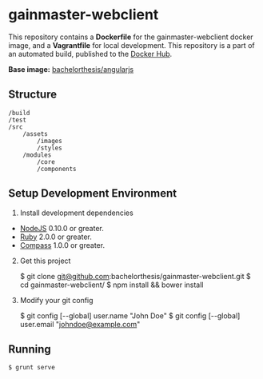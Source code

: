 # gainmaster-webclient

This repository contains a **Dockerfile** for the gainmaster-webclient docker image, and a **Vagrantfile** for local development. 
This repository is a part of an automated build, published to the [Docker Hub][docker_hub_repository].

**Base image:** [bachelorthesis/angularjs][docker_hub_base_image]

## Structure

    /build
    /test   
    /src
        /assets
            /images
            /styles
        /modules
            /core
            /components

## Setup Development Environment

1) Install development dependencies

* [NodeJS][nodejs] 0.10.0 or greater.
* [Ruby][ruby] 2.0.0 or greater.
* [Compass][compass] 1.0.0 or greater.

2) Get this project

    $ git clone git@github.com:bachelorthesis/gainmaster-webclient.git
    $ cd gainmaster-webclient/
    $ npm install && bower install

3) Modify your git config

    $ git config [--global] user.name "John Doe"
    $ git config [--global] user.email "johndoe@example.com"

## Running

    $ grunt serve

[nodejs]: https://nodejs.org/
[ruby]: https://www.ruby-lang.org/
[compass]: http://compass-style.org/

[docker_hub_repository]: https://registry.hub.docker.com/u/bachelorthesis/gainmaster-webclient/
[docker_hub_base_image]: https://registry.hub.docker.com/u/bachelorthesis/angularjs/

